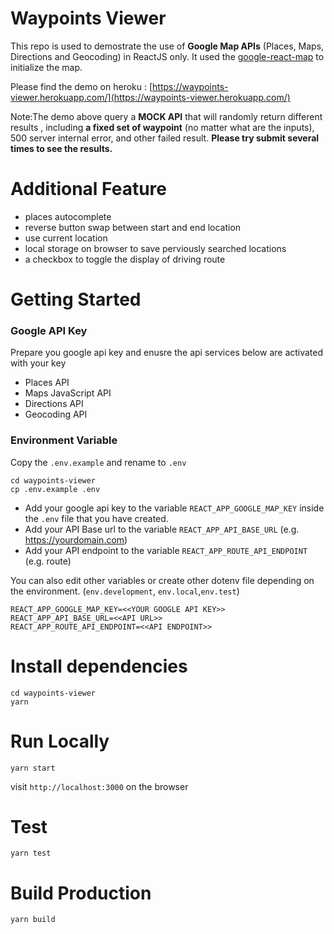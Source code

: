 # Waypoints Viewer

This repo is used to demostrate the use of **Google Map APIs** (Places, Maps, Directions and Geocoding) in ReactJS only. It used the [google-react-map](https://github.com/google-map-react/google-map-react) to initialize the map.

Please find the demo on heroku : [https://waypoints-viewer.herokuapp.com/](https://waypoints-viewer.herokuapp.com/)

Note:The demo above query a **MOCK API** that will randomly return different results , including **a fixed set of waypoint** (no matter what are the inputs), 500 server internal error, and other failed result. **Please try submit several times to see the results.**


# Additional Feature

- places autocomplete
- reverse button swap between start and end location
- use current location
- local storage on browser to save perviously searched locations
- a checkbox to toggle the display of driving route

# Getting Started

### Google API Key

Prepare you google api key and enusre the api services below are activated with your key

- Places API
- Maps JavaScript API
- Directions API
- Geocoding API

### Environment Variable

Copy the `.env.example` and rename to `.env`

```
cd waypoints-viewer
cp .env.example .env
```

- Add your google api key to the variable `REACT_APP_GOOGLE_MAP_KEY` inside the `.env` file that you have created.
- Add your API Base url to the variable `REACT_APP_API_BASE_URL` (e.g. https://yourdomain.com)
- Add your API endpoint to the variable `REACT_APP_ROUTE_API_ENDPOINT` (e.g. route)

You can also edit other variables or create other dotenv file depending on the environment. (`env.development`, `env.local`,`env.test`)

```
REACT_APP_GOOGLE_MAP_KEY=<<YOUR GOOGLE API KEY>>
REACT_APP_API_BASE_URL=<<API URL>>
REACT_APP_ROUTE_API_ENDPOINT=<<API ENDPOINT>>
```

# Install dependencies

```
cd waypoints-viewer
yarn
```

# Run Locally

```
yarn start
```

visit `http://localhost:3000` on the browser

# Test

```
yarn test
```

# Build Production

```
yarn build
```
